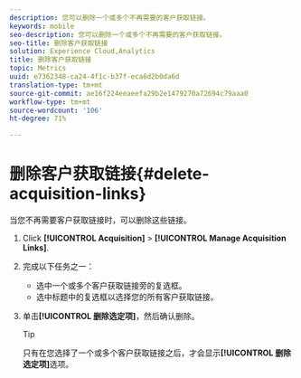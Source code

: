```yaml
---
description: 您可以删除一个或多个不再需要的客户获取链接。
keywords: mobile
seo-description: 您可以删除一个或多个不再需要的客户获取链接。
seo-title: 删除客户获取链接
solution: Experience Cloud,Analytics
title: 删除客户获取链接
topic: Metrics
uuid: e7362348-ca24-4f1c-b37f-eca6d2b0da6d
translation-type: tm+mt
source-git-commit: ae16f224eeaeefa29b2e1479270a72694c79aaa0
workflow-type: tm+mt
source-wordcount: '106'
ht-degree: 71%

---
```



# 删除客户获取链接{#delete-acquisition-links}

当您不再需要客户获取链接时，可以删除这些链接。

1. Click **[!UICONTROL Acquisition]** > **[!UICONTROL Manage Acquisition Links]**.
1. 完成以下任务之一：

   * 选中一个或多个客户获取链接旁的复选框。
   * 选中标题中的复选框以选择您的所有客户获取链接。

1. 单击&#x200B;**[!UICONTROL 删除选定项]**，然后确认删除。

   >[!TIP]
   >
   >只有在您选择了一个或多个客户获取链接之后，才会显示&#x200B;**[!UICONTROL 删除选定项]**&#x200B;选项。

